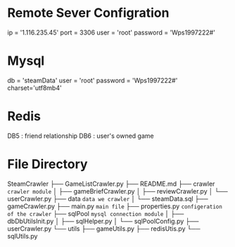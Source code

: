 # Remote Sever Configration
ip = '1.116.235.45'
port = 3306
user = 'root'
password = 'Wps1997222#'

# Mysql
db = 'steamData'
user = 'root'
password = 'Wps1997222#'
charset='utf8mb4'

# Redis
DB5 : friend relationship
DB6 : user's owned game

# File Directory
SteamCrawler
├── GameListCrawler.py
├── README.md
├── crawler `crawler module`
│   ├── gameBriefCrawler.py
│   ├── reviewCrawler.py
│   └── userCrawler.py
├── data `data we crawler`
│   └── steamData.sql
├── gameCrawler.py
├── main.py `main file`
├── properties.py `configeration of the crawler`
├── sqlPool `mysql connection module`
│   ├── dbDbUtilsInit.py
│   ├── sqlHelper.py
│   └── sqlPoolConfig.py
├── userCrawler.py
└── utils
    ├── gameUtils.py
    ├── redisUtis.py
    └── sqlUtils.py